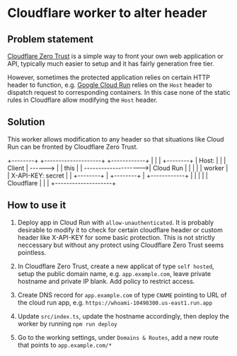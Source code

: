 # Cloudflare worker to alter header

## Problem statement
[Cloudflare Zero Trust](https://developers.cloudflare.com/cloudflare-one/) is a simple way to front your own web application or API, typically much easier to setup and it has fairly generation free tier.

However, sometimes the protected application relies on certain HTTP header to function, e.g. [Google Cloud Run](https://cloud.google.com/run?hl=en#build-apps-or-websites-quickly-on-a-fully-managed-platform) relies on the  ```Host``` header to dispatch request to corresponding containers. In this case none of the static rules in Cloudflare allow modifying the ```Host``` header.

## Solution
This worker allows modification to any header so that situations like Cloud Run can be fronted by Cloudflare Zero Trust.

+--------+         +--------------------+                      +------------+
|        |         |        +--------+  |  Host:<gcp url>      |            |
| Client | ------> |        | this   |  | -------------------->|  Cloud Run |
|        |         |        | worker |  |  X-API-KEY: secret   |            |
+--------+         |        +--------+  |                      +------------+
                   |                    |
                   |                    |
                   |    Cloudflare      |
                   |                    |
                   +--------------------+


## How to use it
1. Deploy app in Cloud Run with ```allow-unauthenticated```. It is probably desirable to modify it to check for certain cloudflare header or custom header like X-API-KEY for some basic protection. This is not strictly neccessary but without any protect using Cloudflare Zero Trust seems pointless.

2. In Cloudflare Zero Trust, create a new applicat of type ```self hosted```, setup the public domain name, e.g. ```app.example.com```, leave private hostname and private IP blank. Add policy to restrict access.

3. Create DNS record for ```app.example.com``` of type ```CNAME``` pointing to URL of the cloud run app, e.g. ```https://whoami-10498300.us-east1.run.app```

4. Update ```src/index.ts```, update the hostname accordingly, then deploy the worker by running ```npm run deploy```

5. Go to the working settings, under ```Domains & Routes```, add a new route that points to ```app.example.com/*```


